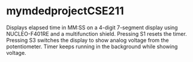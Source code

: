 # mymdedprojectCSE211
Displays elapsed time in MM:SS on a 4-digit 7-segment display using NUCLEO-F401RE and a multifunction shield. Pressing S1 resets the timer. Pressing S3 switches the display to show analog voltage from the potentiometer. Timer keeps running in the background while showing voltage.
